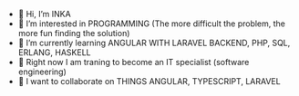 - 👋 Hi, I’m INKA
- 👀 I’m interested in PROGRAMMING (The more difficult the problem, the more fun finding the solution)
- 🌱 I’m currently learning ANGULAR WITH LARAVEL BACKEND, PHP, SQL, ERLANG, HASKELL
- 💞️ Right now I am traning to become an IT specialist (software engineering)
- 💞️ I want to collaborate on THINGS ANGULAR, TYPESCRIPT, LARAVEL

<!---
whileJinxie/whileJinxie is a ✨ special ✨ repository because its `README.md` (this file) appears on your GitHub profile.
You can click the Preview link to take a look at your changes.
--->
